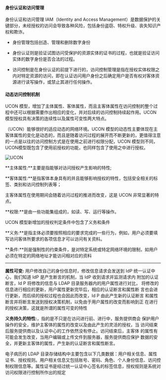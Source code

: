 #### 身份认证和访问管理
身份认证和访问管理 IAM（Identity and Access Management）是数据保护的关键部分，未经授权的访问会导致各种风险，包括身份盗窃、特权升级、丧失知识产权和欺诈。

+ 身份管理包括创造、管理和删除数字身份

+ 身份认证则是验证试图访问受保护的资源实体的证书的过程，也就是验证访问实体的数字身份是否合法的过程。

+ 访问控制是在身份认证的前提下进行的，访问控制管理是指在授权实体权限之内对特定资源的访问，即在认证访问用户身份之后确定用户是否有权对客体资源进行读写操作，或禁止其进行任何操作。

#### 动态访问控制机制

UCON 模型，增加了主体属性、客体属性，而且主客体属性在访问控制的整个过程中还可以根据需要作出相应的变化，并对后续的访问控制持续起作用。UCON 模型授权具有决策的连续性以及属性可变性两大特点。

（UCON）能够很好的适应动态的网络环境。UCON 模型的动态性主要体现在主客体属性的变化是动态的，而且是随着访问过程的展开而不断更新的，更值得注意的一点是以往的访问控制方式是在使用之前进行权限分配，UCON 模型则不同，UCON模型既包含了使用前授权的功能，也同样包含了使用之中进行授权。

![UCON](https://github.com/jennyzhang8800/FlowControl/blob/master/pictures/UCON.PNG)

**主体属性:**主要是指能够对访问授权产生影响的特性;

**客体属性:**是指客体本身具有的并且能够影响授权的特性，包括安全相关的标签、类别和访问控制列表等；

主客体属性在使用期间会随着访问过程的推进而改变，这是 UCON 非常显著的特点。

**权限:**是由一些功能集组成的，如读、写、运行等操作。

UCON 模型新增加的授权判定条件中包含了义务和条件

**义务:**是指主体必须要按照相应的要求完成的一些行为，例如，用户必须要填写访问客体所要求的各项信息才可以访问有关资料。

**条件:**则是强制性的约束条件，是对特定系统或特定网络环境的限制，如用户必须在特定的网络地址才能访问相对应的资料

------
**属性可变:** 用户修改自己的身份信息时，修改信息请求会发送到 IdP
统一认证中心，我们知道 IdP 是产生断言的机制，当 IdP 收到请求并监测请求内
附加的认证断言，Id P 将修改的信息与 LDAP 目录服务器内的用户属性进行对比，
将修改的信息进行相应的更新，用户属性更新完毕后，相应的认证断言和属性断
言也会进行更新，而后续的授权过程也会因此而改变，Id P 由此产生新的认证断言
和属性断言并将断言发送到授权决策机制，以免由于用户属性的改变而影响到正
在进行的授权决策，这就是所谓的属性可变的特性

**义务持久的特性:**，指的是不只是在访问进行前、进行中，服务提供商会
保护用户操作的安全，维护主客体的属性的改变以及由此产生的灵活的授权，当
访问结束后服务提供商以及认证中心的工作依然没有停止。访问结束后，主客体
的属性有可能会发生改变，当用户编辑或上传文件到服务器，服务提供商应保护
数据的安全，并更新主客体的属性，产生新的认证断言和属性断言。

电子病历的 LDAP 目录存储结构中主要包含以下几类数据：用户相关信息、属性证书、授权规则。用户相关信息又包括账号、密码、角色、个人身份信息、访问控制权限信息等。属性证书是经过统一认证中心签名的标签信息，授权规则是系统对访问权限进行控制所作出的规定

